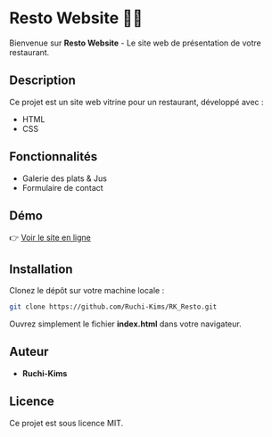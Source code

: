 # Resto Website 🍔🍕

Bienvenue sur **Resto Website** - Le site web de présentation de votre restaurant.

## Description
Ce projet est un site web vitrine pour un restaurant, développé avec :

- HTML
- CSS

## Fonctionnalités
- Galerie des plats & Jus
- Formulaire de contact

## Démo
👉 [Voir le site en ligne]()

## Installation
Clonez le dépôt sur votre machine locale :
```bash
git clone https://github.com/Ruchi-Kims/RK_Resto.git
```

Ouvrez simplement le fichier **index.html** dans votre navigateur.

## Auteur
- **Ruchi-Kims**

## Licence
Ce projet est sous licence MIT.

